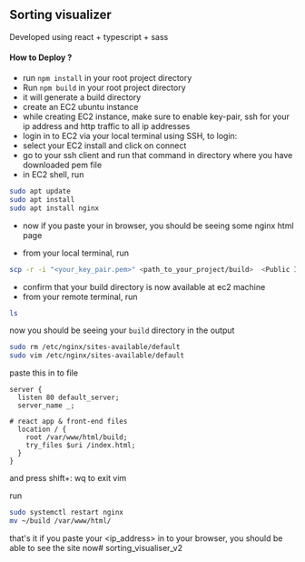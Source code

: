 ## Sorting visualizer

Developed using react + typescript + sass

#### How to Deploy ?

- run `npm install` in your root project directory
- Run `npm build` in your root project directory
- it will generate a build directory
- create an EC2 ubuntu instance
- while creating EC2 instance, make sure to enable key-pair, ssh for your ip address and http traffic to all ip
  addresses
- login in to EC2 via your local terminal using SSH, to login:
- select your EC2 install and click on connect
- go to your ssh client and run that command in directory where you have downloaded pem file
- in EC2 shell, run

```bash
sudo apt update 
sudo apt install 
sudo apt install nginx 
```

- now if you paste your <Public IPv4 address> in browser, you should be seeing some nginx html page

- from your local terminal, run

```bash
scp -r -i "<your_key_pair.pem>" <path_to_your_project/build>  <Public IPv4 DNS>:~
```

- confirm that your build directory is now available at ec2 machine
- from your remote terminal, run

```bash
ls
```

now you should be seeing your `build` directory in the output

```bash
sudo rm /etc/nginx/sites-available/default
sudo vim /etc/nginx/sites-available/default
```

paste this in to file

```
server {
  listen 80 default_server;
  server_name _;

# react app & front-end files
  location / {
    root /var/www/html/build;
    try_files $uri /index.html;
  }
}
```

and press shift+: wq to exit vim

run

```bash
sudo systemctl restart nginx
mv ~/build /var/www/html/
```

that's it if you paste your <ip_address> in to your browser, you should be able to see the site now# sorting_visualiser_v2

